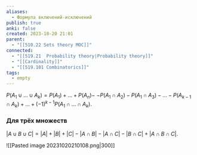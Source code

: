```yaml
---
aliases:
  - Формула включений-исключений
publish: true
anki: false
created: 2023-10-20 21:01
parent:
  - "[[510.22 Sets theory MOC]]"
connected:
  - "[[519.21  Probability theory|Probability theory]]"
  - "[[Cardinality]]"
  - "[[519.101 Combinatorics]]"
tags:
  - empty
---
```

$P(A_1 \cup \ldots \cup A_k) = P(A_1) + \ldots + P(A_n) -$
$- P(A_1 \cap A_2) - P(A_1 \cap A_3) - \ldots - P(A_{k-1} \cap A_k) + \ldots + (-1)^{k-1}P(A_1 \cap \ldots \cap A_k)$.


### Для трёх множеств
$|A \cup B \cup C| = |A| + |B| + |C| - |A \cap B| - |A \cap C| - |B \cap C| + |A \cap B \cap C|$.


![[Pasted image 20231020210108.png|300]]

